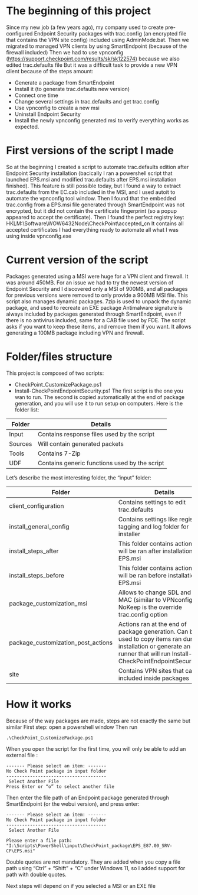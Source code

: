 # The beginning of this project

Since my new job (a few years ago), my company used to create pre-configured Endpoint Security packages with trac.config (an encrypted file that contains the VPN site config) included using AdminMode.bat.
Then we migrated to managed VPN clients by using SmartEndpoint (because of the firewall included)
Then we had to use vpnconfig (https://support.checkpoint.com/results/sk/sk122574) because we also edited trac.defaults file
But it was a difficult task to provide a new VPN client because of the steps amount:
-	Generate a package from SmartEndpoint
-	Install it (to generate trac.defaults new version)
-	Connect one time
-	Change several settings in trac.defaults and get trac.config 
-	Use vpnconfig to create a new msi
-	Uninstall Endpoint Security 
-	Install the newly vpnconfig generated msi to verify everything works as expected.

# First versions of the script I made
So at the beginning I created a script to automate trac.defaults edition after Endpoint Security installation (bacically I ran a powershell script that launched EPS.msi and modified trac.defaults after EPS.msi installation finished). 
This feature is still possible today, but I found a way to extract trac.defaults from the EC.cab included in the MSI, and I used autoit to automate the vpnconfig tool window.
Then I found that the embedded trac.config from a EPS.msi file generated through SmartEndpoint was not encrypted, but it did not contain the certificate fingerprint (so a popup appeared to accept the certificate). 
Then I found the perfect registry key:
HKLM:\Software\WOW6432Node\CheckPoint\accepted_cn
It contains all accepted certificates
I had everything ready to automate all what I was using inside vpnconfig.exe 

# Current version of the script
Packages generated using a MSI were huge for a VPN client and firewall. It was around 450MB. For an issue we had to try the newest version of Endpoint Security and I discovered only a MSI of 900MB, and all packages for previous versions were removed to only provide a 900MB MSI file.
This script also manages dynamic packages. 7zip is used to unpack the dynamic package, and used to recreate an EXE package
Antimalware signature is always included by packages generated through SmartEndpoint, even if there is no antivirus included, same for a CAB file used by FDE. The script asks if you want to keep these items, and remove them if you want. It allows generating a 100MB package including VPN and firewall.

# Folder/files structure
This project is composed of two scripts:
-	CheckPoint_CustomizePackage.ps1
-	Install-CheckPointEndpointSecurity.ps1
The first script is the one you wan to run. The second is copied automatically at the end of package generation, and you will use it to run setup on computers.
Here is the folder list:

| Folder  | Details                                         |
| ------- | ----------------------------------------------- |
| Input	  | Contains response files used by the script      |
| Sources | Will contain generated packets                  |
| Tools   | Contains 7-Zip                                  |
| UDF     | Contains generic functions used by the script   |

Let’s describe the most interesting folder, the “input” folder:

| Folder                             | Details                                                                                                                                                                        |
| ---------------------------------- | ------------------------------------------------------------------------------------------------------------------------------------------------------------------------------ |
| client_configuration               | Contains settings to edit trac.defaults                                                                                                                                        |
| install_general_config             | Contains settings like registry tagging and log folder for installer                                                                                                           |
| install_steps_after                | This folder contains actions that will be ran after installation of EPS.msi                                                                                                    |
| install_steps_before               | This folder contains actions that will be ran before installation of EPS.msi                                                                                                   |
| package_customization_msi          | Allows to change SDL and Fixed MAC (similar to VPNconfig.exe). NoKeep is the override trac.config option                                                                       |
| package_customization_post_actions | Actions ran at the end of package generation. Can be used to copy items ran during installation or generate an EXE runner that will run Install-CheckPointEndpointSecurity.ps1 |
| site                               | Contains VPN sites that can be included inside packages                                                                                                                        |

# How it works
Because of the way packages are made, steps are not exactly the same but similar
First step: open a powershell window
Then run 
```
.\CheckPoint_CustomizePackage.ps1
```
When you open the script for the first time, you will only be able to add an external file :
```
------- Please select an item: -------
No Check Point package in input folder
--------------------------------------
 Select Another File 
Press Enter or “o” to select another file
```
Then enter the file path of an Endpoint package generated through SmartEndpoint (or the webui version), and press enter:
```
------- Please select an item: -------
No Check Point package in input folder
--------------------------------------
 Select Another File 

Please enter a file path: "I:\Scripts\PowerShell\input\CheckPoint_package\EPS_E87.00_SRV-CP\EPS.msi"
```
Double quotes are not mandatory. They are added when you copy a file path using “Ctrl” + “Shift” + “C” under Windows 11, so I added support for path with double quotes.

Next steps will depend on if you selected a MSI or an EXE file

